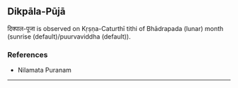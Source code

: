 ## Dikpāla-Pūjā
दिक्पाल-पूजा is observed on Kṛṣṇa-Caturthī tithi of Bhādrapada (lunar) month (sunrise (default)/puurvaviddha (default)).


### References
* Nilamata Puranam


---
